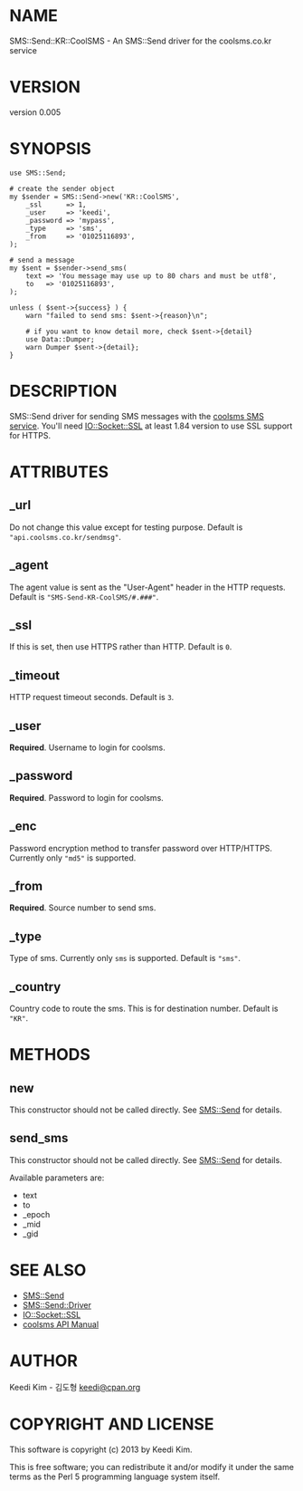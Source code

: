 # NAME

SMS::Send::KR::CoolSMS - An SMS::Send driver for the coolsms.co.kr service

# VERSION

version 0.005

# SYNOPSIS

    use SMS::Send;

    # create the sender object
    my $sender = SMS::Send->new('KR::CoolSMS',
        _ssl      => 1,
        _user     => 'keedi',
        _password => 'mypass',
        _type     => 'sms',
        _from     => '01025116893',
    );

    # send a message
    my $sent = $sender->send_sms(
        text => 'You message may use up to 80 chars and must be utf8',
        to   => '01025116893',
    );

    unless ( $sent->{success} ) {
        warn "failed to send sms: $sent->{reason}\n";

        # if you want to know detail more, check $sent->{detail}
        use Data::Dumper;
        warn Dumper $sent->{detail};
    }

# DESCRIPTION

SMS::Send driver for sending SMS messages with the [coolsms SMS service](http://api.coolsms.co.kr).
You'll need [IO::Socket::SSL](http://search.cpan.org/perldoc?IO::Socket::SSL) at least 1.84 version to use SSL support for HTTPS.

# ATTRIBUTES

## \_url

Do not change this value except for testing purpose.
Default is `"api.coolsms.co.kr/sendmsg"`.

## \_agent

The agent value is sent as the "User-Agent" header in the HTTP requests.
Default is `"SMS-Send-KR-CoolSMS/#.###"`.

## \_ssl

If this is set, then use HTTPS rather than HTTP.
Default is `0`.

## \_timeout

HTTP request timeout seconds.
Default is `3`.

## \_user

__Required__.
Username to login for coolsms.

## \_password

__Required__.
Password to login for coolsms.

## \_enc

Password encryption method to transfer password over HTTP/HTTPS.
Currently only `"md5"` is supported.

## \_from

__Required__.
Source number to send sms.

## \_type

Type of sms.
Currently only `sms` is supported.
Default is `"sms"`.

## \_country

Country code to route the sms.
This is for destination number.
Default is `"KR"`.

# METHODS

## new

This constructor should not be called directly. See [SMS::Send](http://search.cpan.org/perldoc?SMS::Send) for details.

## send\_sms

This constructor should not be called directly. See [SMS::Send](http://search.cpan.org/perldoc?SMS::Send) for details.

Available parameters are:

- text
- to
- \_epoch
- \_mid
- \_gid

# SEE ALSO

- [SMS::Send](http://search.cpan.org/perldoc?SMS::Send)
- [SMS::Send::Driver](http://search.cpan.org/perldoc?SMS::Send::Driver)
- [IO::Socket::SSL](http://search.cpan.org/perldoc?IO::Socket::SSL)
- [coolsms API Manual](http://api.coolsms.co.kr)

# AUTHOR

Keedi Kim - 김도형 <keedi@cpan.org>

# COPYRIGHT AND LICENSE

This software is copyright (c) 2013 by Keedi Kim.

This is free software; you can redistribute it and/or modify it under
the same terms as the Perl 5 programming language system itself.
